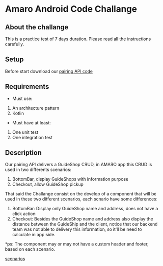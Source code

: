 # Amaro Android Code Challange

## About the challange
This is a practice test of 7 days duration. Please read all the instructions carefully.

## Setup
Before start download our [pairing API code](https://github.com/amarofashion/android-pairing-api)

## Requirements
- Must use: 
1. An architecture pattern
2. Kotlin

- Must have at least:
1. One unit test
2. One integration test

## Description
Our pairing API delivers a GuideShop CRUD, in AMARO app this CRUD is used in two differents scenarios: 
1. BottomBar, display GuideShops with information purpose
2. Checkout, allow GuideShop pickup

That said the Challange consist on the develop of a component that will be used in these two different scenarios, each scnario have some differences:
1. BottomBar: Display only GuideShop name and address, does not have a click action
2. Checkout: Besides the GuideShop name and address also display the distance between the GuideShip and the client, notice that our backend team was not able to delivery this information, so it'll be need to calculate in app side.

*ps: The component may or may not have a custom header and footer, based on each scenario.

[scenarios](https://imgur.com/a/gNqT2yN)